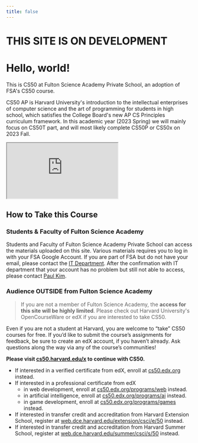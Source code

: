 ```yaml
---
title: false
---
```


# THIS SITE IS ON DEVELOPMENT

# Hello, world!

This is CS50 at Fulton Science Academy Private School, an adoption of FSA's CS50 course.

CS50 AP is Harvard University's introduction to the intellectual enterprises of computer science and the art of programming for students in high school, which satisfies the College Board's new AP CS Principles curriculum framework. In this academic year (2023 Spring) we will mainly focus on CS50T part, and will most likely complete CS50P or CS50x on 2023 Fall.

<iframe src="https://youtube.com/?video=WHcgVxTYIyc"></iframe>

## How to Take this Course
### Students & Faculty of Fulton Science Academy
Students and Faculty of Fulton Science Academy Private School can access the materials uploaded on this site. Various materials requires you to log in with your FSA Google Account. If you are part of FSA but do not have your email, please contact the [IT Department](https://fultonscienceacdemy.org). 
After the confirmation with IT department that your account has no problem but still not able to access, please contact [Paul Kim](mailto://ykim@fultonscienceacademy.org).

### Audience OUTSIDE from Fulton Science Academy
> If you are not a member of Fulton Science Academy, the **access for this site will be highly limited**. Please check out Harvard University's OpenCourseWare or edX if you are interested to take CS50.

Even if you are not a student at Harvard, you are welcome to “take” CS50 courses for free. If you’d like to submit the course’s assignments for feedback, be sure to create an edX account, if you haven’t already. Ask questions along the way via any of the course’s communities!

**Please visit [cs50.harvard.edu/x](https://cs50.harvard.edu/x) to continue with CS50.**

- If interested in a verified certificate from edX, enroll at [cs50.edx.org](https://cs50.edx.org) instead.
- If interested in a professional certificate from edX
    - in web development, enroll at [cs50.edx.org/programs/web](https://cs50.edx.org/programs/web) instead.
    - in artificial intelligence, enroll at [cs50.edx.org/programs/ai](https://cs50.edx.org/programs/ai) instead.
    - in game development, enroll at [cs50.edx.org/programs/games](https://cs50.edx.org/programs/games) instead.
- If interested in transfer credit and accreditation from Harvard Extension School, register at [web.dce.harvard.edu/extension/csci/e/50](https://web.dce.harvard.edu/extension/csci/e/50) instead.
- If interested in transfer credit and accreditation from Harvard Summer School, register at [web.dce.harvard.edu/summer/csci/s/50](https://web.dce.harvard.edu/extension/csci/s/50) instead.
